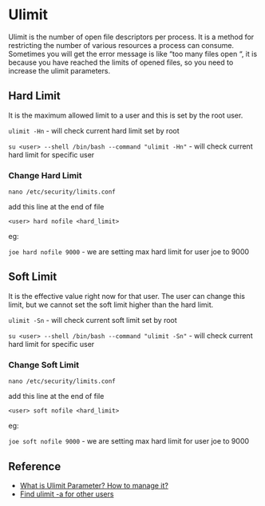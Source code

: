 # Ulimit

Ulimit is the number of open file descriptors per process. It is a method for restricting the number of various resources a process can consume. Sometimes you will get the error message is like “too many files open “, it is because you have reached the limits of opened files, so you need to increase the ulimit parameters.

## Hard Limit

It is the maximum allowed limit to a user and this is set by the root user.

`ulimit -Hn` - will check current hard limit set by root

`su <user> --shell /bin/bash --command "ulimit -Hn"` - will check current hard limit for specific user

### Change Hard Limit

`nano /etc/security/limits.conf`

add this line at the end of file

`<user> hard nofile <hard_limit>`

eg:

`joe hard nofile 9000` - we are setting max hard limit for user joe to 9000

## Soft Limit

It is the effective value right now for that user. The user can change this limit, but we cannot set the soft limit higher than the hard limit.

`ulimit -Sn` - will check current soft limit set by root

`su <user> --shell /bin/bash --command "ulimit -Sn"` - will check current hard limit for specific user

### Change Soft Limit

`nano /etc/security/limits.conf`

add this line at the end of file

`<user> soft nofile <hard_limit>`

eg:

`joe soft nofile 9000` - we are setting max hard limit for user joe to 9000

## Reference

* [What is Ulimit Parameter? How to manage it?
](https://www.interserver.net/tips/kb/ulimit-parameter-manage/)
* [Find ulimit -a for other users](https://stackoverflow.com/questions/25302890/find-ulimit-a-for-other-users/34400864)
